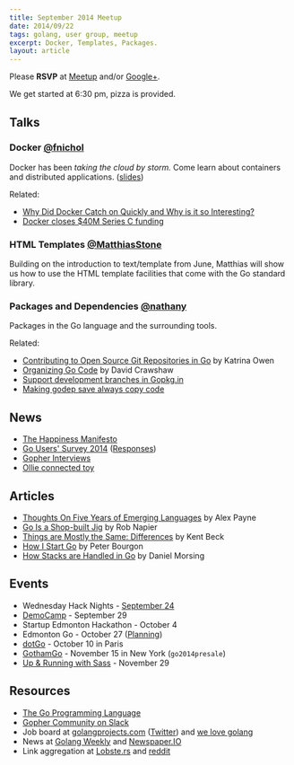 ```yaml
---
title: September 2014 Meetup
date: 2014/09/22
tags: golang, user group, meetup
excerpt: Docker, Templates, Packages.
layout: article
---
```


Please **RSVP** at [Meetup](http://www.meetup.com/startupedmonton/events/199276992/) and/or [Google+](https://plus.google.com/events/cc2emrbrmvg6sa9f8svlu2tu2k4). 

We get started at 6:30 pm, pizza is provided.

## Talks

### Docker [@fnichol](https://twitter.com/fnichol)

Docker has been *taking the cloud by storm.* Come learn about containers and distributed applications. ([slides](https://speakerdeck.com/fnichol/edmonton-go-september-2014-docker))

Related:

* [Why Did Docker Catch on Quickly and Why is it so Interesting?](http://thenewstack.io/why-did-docker-catch-on-quickly-and-why-is-it-so-interesting/)
* [Docker closes $40M Series C funding](https://blog.docker.com/2014/09/docker-closes-40m-series-c-led-by-sequoia/)

### HTML Templates [@MatthiasStone](https://twitter.com/MatthiasStone)

Building on the introduction to text/template from June, Matthias will show us how to use the HTML template facilities that come with the Go standard library.

### Packages and Dependencies [@nathany](https://twitter.com/nathany)

Packages in the Go language and the surrounding tools.

Related:

* [Contributing to Open Source Git Repositories in Go](https://blog.splice.com/contributing-open-source-git-repositories-go/) by Katrina Owen
* [Organizing Go Code](http://talks.golang.org/2014/organizeio.slide#1) by David Crawshaw
* [Support development branches in Gopkg.in](https://github.com/niemeyer/gopkg/issues/25)
* [Making godep save always copy code](https://docs.google.com/document/d/1Dxo9PHfNVETus0UCAuviysZZAr2Hv_vPBMK1-9jBU4M/edit)

## News

* [The Happiness Manifesto](https://github.com/scottefein/the-happiness-manifesto)
* [Go Users' Survey 2014](https://docs.google.com/forms/d/1FLPeANe5Dwqz473lgdxxdc6xumDKTQ7KEqmRvazm2a4/viewform) ([Responses](https://docs.google.com/forms/d/1FLPeANe5Dwqz473lgdxxdc6xumDKTQ7KEqmRvazm2a4/viewanalytics))
* [Gopher Interviews](http://list.ly/list/Pak-gopher-interviews)
* [Ollie connected toy](http://www.gosphero.com/ollie/)

## Articles

* [Thoughts On Five Years of Emerging Languages](https://al3x.net/2014/09/16/thoughts-on-five-years-of-emerging-languages.html) by Alex Payne
* [Go Is a Shop-built Jig](http://robnapier.net/go-is-a-shop-built-jig) by Rob Napier
* [Things are Mostly the Same: Differences](https://www.facebook.com/notes/kent-beck/things-are-mostly-the-same-differences/824835944215938) by Kent Beck
* [How I Start Go](http://howistart.org/posts/go/1) by Peter Bourgon
* [How Stacks are Handled in Go](http://blog.cloudflare.com/how-stacks-are-handled-in-go/) by Daniel Morsing

## Events

* Wednesday Hack Nights - [September 24](http://www.meetup.com/startupedmonton/events/205972242/)
* [DemoCamp](http://www.meetup.com/startupedmonton/events/206914442/) - September 29
* Startup Edmonton Hackathon - October 4
* Edmonton Go - October 27 ([Planning](https://github.com/edmontongo/presentations/issues/13))
* [dotGo](http://www.dotgo.eu/) - October 10 in Paris
* [GothamGo](http://gothamgo.com/) - November 15 in New York (`go2014presale`)
* [Up & Running with Sass](http://sassworkshop.christiannaths.com/) - November 29

## Resources

* [The Go Programming Language](http://golang.org/)
* [Gopher Community on Slack](http://blog.gopheracademy.com/gophers-slack-community)
* Job board at [golangprojects.com](http://www.golangprojects.com/) ([Twitter](https://twitter.com/golangprojects)) and [we love golang](http://www.welovegolang.com/)
* News at [Golang Weekly](http://www.golangweekly.com/) and [Newspaper.IO](http://www.newspaper.io/golang)
* Link aggregation at [Lobste.rs](https://lobste.rs/t/go) and [reddit](https://www.reddit.com/r/golang/)
